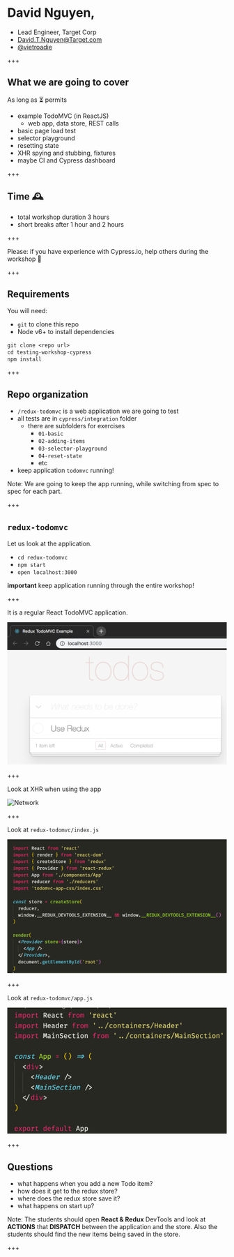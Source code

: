 # David Nguyen,

- Lead Engineer, Target Corp
- David.T.Nguyen@Target.com
- [@vietroadie](https://twitter.com/vietroadie)

+++

## What we are going to cover

As long as ⏳ permits

- example TodoMVC (in ReactJS)
  * web app, data store, REST calls
- basic page load test
- selector playground
- resetting state
- XHR spying and stubbing, fixtures
- maybe CI and Cypress dashboard

+++

## Time 🕰

- total workshop duration 3 hours
- short breaks after 1 hour and 2 hours

+++

Please: if you have experience with Cypress.io, help others during the workshop 🙏

+++

## Requirements

You will need:

- `git` to clone this repo
- Node v6+ to install dependencies

```text
git clone <repo url>
cd testing-workshop-cypress
npm install
```

+++

## Repo organization

- `/redux-todomvc` is a web application we are going to test
- all tests are in `cypress/integration` folder
  - there are subfolders for exercises
    - `01-basic`
    - `02-adding-items`
    - `03-selector-playground`
    - `04-reset-state`
    - etc
- keep application `todomvc` running!

Note:
We are going to keep the app running, while switching from spec to spec for each part.

+++

## `redux-todomvc`

Let us look at the application.

- `cd redux-todomvc`
- `npm start`
- `open localhost:3000`

**important** keep application running through the entire workshop!

+++

It is a regular React TodoMVC application.

![TodoMVC](redux-todomvc/img/app.png)

+++

Look at XHR when using the app

![Network](todomvc/img/network.png)

+++

Look at `redux-todomvc/index.js`

![DOM](redux-todomvc/img/index.png)

+++

Look at `redux-todomvc/app.js`

![Application](redux-todomvc/img/appjs.png)

+++

## Questions

- what happens when you add a new Todo item?
- how does it get to the redux store?
- where does the redux store save it?
- what happens on start up?

Note:
The students should open **React & Redux** DevTools and look at **ACTIONS** that **DISPATCH** between the application and the store. Also the students should find the new items being saved in the store.

+++
